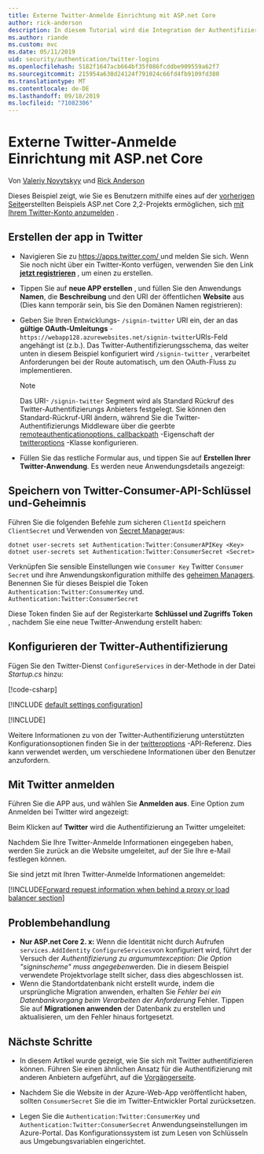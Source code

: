 ```yaml
---
title: Externe Twitter-Anmelde Einrichtung mit ASP.net Core
author: rick-anderson
description: In diesem Tutorial wird die Integration der Authentifizierung von Twitter-Konto Benutzern in eine vorhandene ASP.net Core-App veranschaulicht.
ms.author: riande
ms.custom: mvc
ms.date: 05/11/2019
uid: security/authentication/twitter-logins
ms.openlocfilehash: 5182f1647acb664bf35f086fcddbe909559a62f7
ms.sourcegitcommit: 215954a638d24124f791024c66fd4fb9109fd380
ms.translationtype: MT
ms.contentlocale: de-DE
ms.lasthandoff: 09/18/2019
ms.locfileid: "71082306"
---
```

# <a name="twitter-external-sign-in-setup-with-aspnet-core"></a>Externe Twitter-Anmelde Einrichtung mit ASP.net Core

Von [Valeriy Novytskyy](https://github.com/01binary) und [Rick Anderson](https://twitter.com/RickAndMSFT)

Dieses Beispiel zeigt, wie Sie es Benutzern mithilfe eines auf der [vorherigen Seite](xref:security/authentication/social/index)erstellten Beispiels ASP.net Core 2,2-Projekts ermöglichen, sich [mit Ihrem Twitter-Konto anzumelden](https://dev.twitter.com/web/sign-in/desktop-browser) .

## <a name="create-the-app-in-twitter"></a>Erstellen der app in Twitter

* Navigieren Sie zu [ https://apps.twitter.com/ ](https://apps.twitter.com/) und melden Sie sich. Wenn Sie noch nicht über ein Twitter-Konto verfügen, verwenden Sie den Link **[jetzt registrieren](https://twitter.com/signup)** , um einen zu erstellen.

* Tippen Sie auf **neue APP erstellen** , und füllen Sie den Anwendungs **Namen**, die **Beschreibung** und den URI der öffentlichen **Website** aus (Dies kann temporär sein, bis Sie den Domänen Namen registrieren):

* Geben Sie Ihren Entwicklungs- `/signin-twitter` URI ein, der an das **gültige OAuth-Umleitungs** - `https://webapp128.azurewebsites.net/signin-twitter`URIs-Feld angehängt ist (z.b.). Das Twitter-Authentifizierungsschema, das weiter unten in diesem Beispiel konfiguriert wird `/signin-twitter` , verarbeitet Anforderungen bei der Route automatisch, um den OAuth-Fluss zu implementieren.

  > [!NOTE]
  > Das URI- `/signin-twitter` Segment wird als Standard Rückruf des Twitter-Authentifizierungs Anbieters festgelegt. Sie können den Standard-Rückruf-URI ändern, während Sie die Twitter-Authentifizierungs Middleware über die geerbte [remoteauthenticationoptions. callbackpath](/dotnet/api/microsoft.aspnetcore.authentication.remoteauthenticationoptions.callbackpath) -Eigenschaft der [twitteroptions](/dotnet/api/microsoft.aspnetcore.authentication.twitter.twitteroptions) -Klasse konfigurieren.

* Füllen Sie das restliche Formular aus, und tippen Sie auf **Erstellen Ihrer Twitter-Anwendung**. Es werden neue Anwendungsdetails angezeigt:

## <a name="storing-twitter-consumer-api-key-and-secret"></a>Speichern von Twitter-Consumer-API-Schlüssel und-Geheimnis

Führen Sie die folgenden Befehle zum sicheren `ClientId` speichern `ClientSecret` und Verwenden von [Secret Manager](xref:security/app-secrets)aus:

```dotnetcli
dotnet user-secrets set Authentication:Twitter:ConsumerAPIKey <Key>
dotnet user-secrets set Authentication:Twitter:ConsumerSecret <Secret>
```

Verknüpfen Sie sensible Einstellungen wie `Consumer Key` Twitter `Consumer Secret` und ihre Anwendungskonfiguration mithilfe des [geheimen Managers](xref:security/app-secrets). Benennen Sie für dieses Beispiel die Token `Authentication:Twitter:ConsumerKey` und. `Authentication:Twitter:ConsumerSecret`

Diese Token finden Sie auf der Registerkarte **Schlüssel und Zugriffs Token** , nachdem Sie eine neue Twitter-Anwendung erstellt haben:

## <a name="configure-twitter-authentication"></a>Konfigurieren der Twitter-Authentifizierung

Fügen Sie den Twitter-Dienst `ConfigureServices` in der-Methode in der Datei *Startup.cs* hinzu:

[!code-csharp[](~/security/authentication/social/social-code/StartupTwitter.cs?name=snippet&highlight=10-14)]

[!INCLUDE [default settings configuration](includes/default-settings.md)]

[!INCLUDE[](includes/chain-auth-providers.md)]

Weitere Informationen zu von der Twitter-Authentifizierung unterstützten Konfigurationsoptionen finden Sie in der [twitteroptions](/dotnet/api/microsoft.aspnetcore.builder.twitteroptions) -API-Referenz. Dies kann verwendet werden, um verschiedene Informationen über den Benutzer anzufordern.

## <a name="sign-in-with-twitter"></a>Mit Twitter anmelden

Führen Sie die APP aus, und wählen Sie **Anmelden aus**. Eine Option zum Anmelden bei Twitter wird angezeigt:

Beim Klicken auf **Twitter** wird die Authentifizierung an Twitter umgeleitet:

Nachdem Sie Ihre Twitter-Anmelde Informationen eingegeben haben, werden Sie zurück an die Website umgeleitet, auf der Sie Ihre e-Mail festlegen können.

Sie sind jetzt mit Ihren Twitter-Anmelde Informationen angemeldet:

[!INCLUDE[Forward request information when behind a proxy or load balancer section](includes/forwarded-headers-middleware.md)]

## <a name="troubleshooting"></a>Problembehandlung

* **Nur ASP.net Core 2. x:** Wenn die Identität nicht durch Aufrufen `services.AddIdentity` `ConfigureServices`von konfiguriert wird, führt der Versuch der *Authentifizierung zu argumumtexception: Die Option "signinscheme" muss angegeben*werden. Die in diesem Beispiel verwendete Projektvorlage stellt sicher, dass dies abgeschlossen ist.
* Wenn die Standortdatenbank nicht erstellt wurde, indem die ursprüngliche Migration anwenden, erhalten Sie *Fehler bei ein Datenbankvorgang beim Verarbeiten der Anforderung* Fehler. Tippen Sie auf **Migrationen anwenden** der Datenbank zu erstellen und aktualisieren, um den Fehler hinaus fortgesetzt.

## <a name="next-steps"></a>Nächste Schritte

* In diesem Artikel wurde gezeigt, wie Sie sich mit Twitter authentifizieren können. Führen Sie einen ähnlichen Ansatz für die Authentifizierung mit anderen Anbietern aufgeführt, auf die [Vorgängerseite](xref:security/authentication/social/index).

* Nachdem Sie die Website in der Azure-Web-App veröffentlicht haben, sollten `ConsumerSecret` Sie die im Twitter-Entwickler Portal zurücksetzen.

* Legen Sie die `Authentication:Twitter:ConsumerKey` und `Authentication:Twitter:ConsumerSecret` Anwendungseinstellungen im Azure-Portal. Das Konfigurationssystem ist zum Lesen von Schlüsseln aus Umgebungsvariablen eingerichtet.
